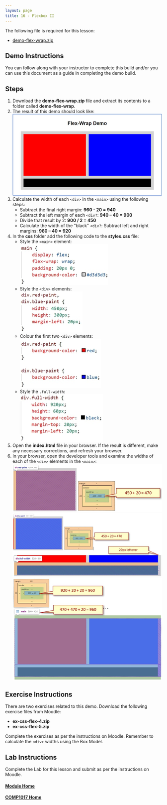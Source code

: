 ```yaml
---
layout: page
title: 16 - Flexbox II
---
```

The following file is required for this lesson:
* [demo-flex-wrap.zip](files/demo-flex-wrap.zip)

## Demo Instructions
You can follow along with your instructor to complete this build and/or you can use this document as a guide in completing the demo build.

## Steps
1. Download the **demo-flex-wrap.zip** file and extract its contents to a folder called **demo-flex-wrap**.
2. The result of this demo should look like:<br>
![flexwrap-final.jpg](files/flexwrap-final.jpg)
3. Calculate the width of each `<div>` in the `<main>` using the following steps:
    *  Subtract the final right margin: **960 - 20 = 940**
    *  Subtract the left margin of each `<div?`: **940 – 40 = 900**
    *  Divide that result by 2: **900 / 2 = 450**
    *  Calculate the width of the "black" `<div?`: Subtract left and right margins: **960 – 40 = 920**
4. In the **css** folder add the following code to the **styles.css** file:
    *  Style the `<main>` element:<br>
       ![css-styles-a](files/css-styles-a.jpg)
    *  Style the `<div>` elements:<br>
       ![css-styles-b](files/css-styles-b.jpg)
    *  Colour the first two `<div>` elements:<br>
       ![css-styles-c](files/css-styles-c.jpg)
    *  Style the `.full-width`:<br>
       ![css-styles-d](files/css-styles-d.jpg)
5. Open the **index.html** file in your browser. If the result is different, make any necessary corrections, and refresh your browser.
6. In your browser, open the developer tools and examine the widths of each of the `<div>` elements in the `<main>`:<br>
![div-element-01.jpg](files/div-element-01.jpg)<br>
![div-element-02.jpg](files/div-element-02.jpg)<br>
![div-element-03.jpg](files/div-element-03.jpg)

## Exercise Instructions
There are two exercises related to this demo. Download the following exercise files from Moodle:
* **ex-css-flex-4.zip**
* **ex-css-flex-5.zip**

Complete the exercises as per the instructions on Moodle. Remember to calculate the `<div>` widths using the Box Model.

## Lab Instructions
Complete the Lab for this lesson and submit as per the instructions on Moodle.

#### [Module Home](../)
#### [COMP1017 Home](../../)